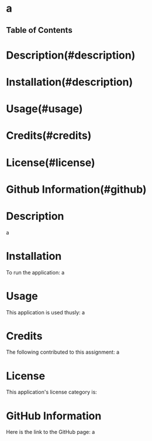 # a

  ## Table of Contents
  # Description(#description)
  # Installation(#description)
  # Usage(#usage)
  # Credits(#credits)
  # License(#license)
  # Github Information(#github)



# Description

a



# Installation

To run the application: a



# Usage

This application is used thusly: a



# Credits

The following contributed to this assignment: a



# License


This application's license category is: 



# GitHub Information

Here is the link to the GitHub page: a

#